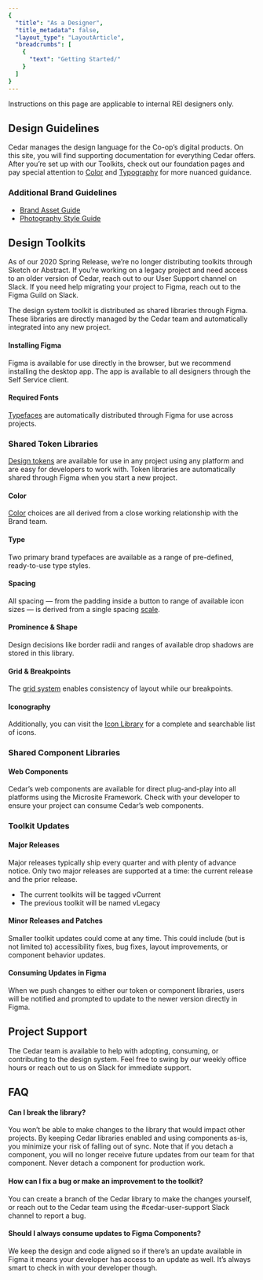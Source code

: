 ```yaml
---
{
  "title": "As a Designer",
  "title_metadata": false,
  "layout_type": "LayoutArticle",
  "breadcrumbs": [
    {
      "text": "Getting Started/"
    }
  ]
}
---
```


[cedar-user-support-link]: https://rei.slack.com/messages/CA58YCGN4
<cdr-doc-alert icon="warning">Instructions on this page are applicable to internal REI designers only.</cdr-doc-alert>

<cdr-doc-table-of-contents-shell parentSelector='h2' childSelector='h3'>



## Design Guidelines
Cedar manages the design language for the Co-op’s digital products. On this site, you will find supporting documentation for everything Cedar offers. After you’re set up with our Toolkits, check out our foundation pages and pay special attention to [Color](../../foundation/color) and [Typography](../../foundation/typography/) for more nuanced guidance.

### Additional Brand Guidelines
- [Brand Asset Guide](https://public.cloud-dam.rei.com/api/public/content/6dcb72cc891243c0b8235c5cd0487637)
- [Photography Style Guide](https://www.cloud-dam.rei.com/en-us/AssetGuidesandCreativeStandards/AssetGuideBuild/REIPhotographyStandards)


## Design Toolkits

<cdr-doc-alert icon="info">As of our 2020 Spring Release, we’re no longer distributing toolkits through Sketch or Abstract. If you’re working on a legacy project and need access to an older version of Cedar, reach out to our <cdr-link src="https://rei.slack.com/archives/CA58YCGN4">User Support</cdr-link> channel on Slack. If you need help migrating your project to Figma, reach out to the <cdr-link src="https://rei.slack.com/archives/CT17MBAJ1">Figma Guild</cdr-link> on Slack.</cdr-doc-alert>

The design system toolkit is distributed as shared libraries through Figma. These libraries are directly managed by the Cedar team and automatically integrated into any new project.


#### Installing Figma
Figma is available for use directly in the browser, but we recommend installing the desktop app. The app is available to all designers through the Self Service client.

#### Required Fonts
[Typefaces](../../foundation/typography/) are automatically distributed through Figma for use across projects.

### Shared Token Libraries
[Design tokens](../../tokens/overview/) are available for use in any project using any platform and are easy for developers to work with. Token libraries are automatically shared through Figma when you start a new project.

#### Color
[Color](../../foundation/color) choices are all derived from a close working relationship with the Brand team.

#### Type
Two primary brand typefaces are available as a range of pre-defined, ready-to-use type styles.  

#### Spacing
All spacing — from the padding inside a button to range of available icon sizes — is derived from a single spacing [scale](../../foundation/spacing/).

#### Prominence & Shape
Design decisions like border radii and ranges of available drop shadows are stored in this library.

#### Grid & Breakpoints
The [grid system](../../components/grid/) enables consistency of layout while our breakpoints.

#### Iconography
Additionally, you can visit the [Icon Library](https://rei.github.io/cedar-icons/#/) for a complete and searchable list of icons.

### Shared Component Libraries
#### Web Components
Cedar’s web components are available for direct plug-and-play into all platforms using the Microsite Framework. Check with your developer to ensure your project can consume Cedar’s web components.

### Toolkit Updates
#### Major Releases
Major releases typically ship every quarter and with plenty of advance notice. Only two major releases are supported at a time: the current release and the prior release.

- The current toolkits will be tagged vCurrent
- The previous toolkit will be named vLegacy

#### Minor Releases and Patches
Smaller toolkit updates could come at any time. This could include (but is not limited to) accessibility fixes, bug fixes, layout improvements, or component behavior updates.

#### Consuming Updates in Figma
When we push changes to either our token or component libraries, users will be notified and prompted to update to the newer version directly in Figma.

<cdr-img alt="screenshot" :src="$withBase(`/getting-started-for-designers/figma-update-alert.png`)"/>


## Project Support
The Cedar team is available to help with adopting, consuming, or contributing to the design system. Feel free to swing by our weekly office hours or reach out to us on Slack for immediate support.


## FAQ
#### Can I break the library?
You won’t be able to make changes to the library that would impact other projects. By keeping Cedar libraries enabled and using components as-is, you minimize your risk of falling out of sync. Note that if you detach a component, you will no longer receive future updates from our team for that component. Never detach a component for production work.

#### How can I fix a bug or make an improvement to the toolkit?
You can create a branch of the Cedar library to make the changes yourself, or reach out to the Cedar team using the #cedar-user-support Slack channel to report a bug.

#### Should I always consume updates to Figma Components?
We keep the design and code aligned so if there’s an update available in Figma it means your developer has access to an update as well. It’s always smart to check in with your developer though.




<br/><br/>  

</cdr-doc-table-of-contents-shell>
